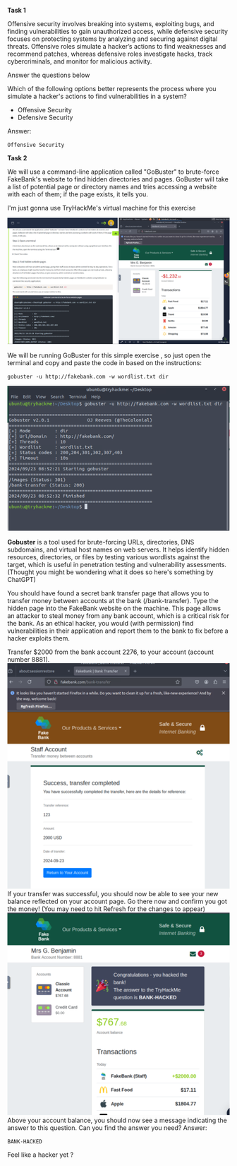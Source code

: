 **Task 1**

Offensive security involves breaking into systems, exploiting bugs, and finding vulnerabilities to gain unauthorized access, while defensive security focuses on protecting systems by analyzing and securing against digital threats. Offensive roles simulate a hacker’s actions to find weaknesses and recommend patches, whereas defensive roles investigate hacks, track cybercriminals, and monitor for malicious activity.

Answer the questions below

Which of the following options better represents the process where you simulate a hacker's actions to find vulnerabilities in a system?  

- Offensive Security
- Defensive Security

Answer:
```
Offensive Security
```

**Task 2**

We will use a command-line application called "GoBuster" to brute-force FakeBank's website to find hidden directories and pages. GoBuster will take a list of potential page or directory names and tries accessing a website with each of them; if the page exists, it tells you.

I'm just gonna use TryHackMe's virtual machine for this exercise

![Output](TryHackMe/Pre_Security_Path/Images/1.png)


We will be running GoBuster for this simple exercise , so just open the terminal and copy and paste the code in based on the instructions:
```
gobuster -u http://fakebank.com -w wordlist.txt dir
```
![Output](TryHackMe/Pre_Security_Path/Images/2.png)

**Gobuster** is a tool used for brute-forcing URLs, directories, DNS subdomains, and virtual host names on web servers. It helps identify hidden resources, directories, or files by testing various wordlists against the target, which is useful in penetration testing and vulnerability assessments. (Thought you might be wondering what it does so here's something by ChatGPT)

You should have found a secret bank transfer page that allows you to transfer money between accounts at the bank (/bank-transfer). Type the hidden page into the FakeBank website on the machine.
This page allows an attacker to steal money from any bank account, which is a critical risk for the bank. As an ethical hacker, you would (with permission) find vulnerabilities in their application and report them to the bank to fix before a hacker exploits them.  

Transfer $2000 from the bank account 2276, to your account (account number 8881).
![Output](TryHackMe/Pre_Security_Path/Images/3.png)
If your transfer was successful, you should now be able to see your new balance reflected on your account page. Go there now and confirm you got the money! (You may need to hit Refresh for the changes to appear)
![Output](TryHackMe/Pre_Security_Path/Images/4.png)
Above your account balance, you should now see a message indicating the answer to this question. Can you find the answer you need?
Answer:
```
BANK-HACKED
```

Feel like a hacker yet ? 